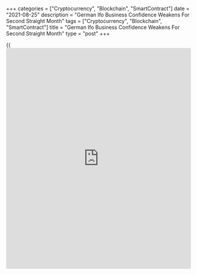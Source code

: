 +++
categories = ["Cryptocurrency", "Blockchain", "SmartContract"]
date = "2021-08-25"
description = "German Ifo Business Confidence Weakens For Second Straight Month"
tags = ["Cryptocurrency", "Blockchain", "SmartContract"]
title = "German Ifo Business Confidence Weakens For Second Straight Month"
type = "post"
+++

{{<iframe id="large-banner" src="https://www.bounty.group/#slide=10.0" width="100%" height="600" scrolling="no" style="border: 0px solid rgb(216, 221, 230); border-radius: 3px;">}}

German [business][1] confidence weakened for the second straight month
in August mainly due to significantly less optimism in companies'
expectations, survey results from ifo Institute showed on Wednesday.

The business climate index fell to 99.4 in August from 100.7 in July.
The score was expected to ease moderately to 100.4.

Expectations among companies deteriorated to a six-month low in August.
By contrast, companies assessed their current situation as somewhat
better than in the previous month.

The current situation indicator advanced to 101.4 from 100.4 in the
previous month. The expected level was 100.8.

On the other hand, the expectations index declined to 97.5 in August
from 101.0 a month ago and also remained below economists' forecast of
100.0.

Supply bottlenecks for intermediate products in manufacturing and
worries about rising infection numbers are putting a strain on the
[economy][2], Clemens Fuest, ifo President said.

The second successive decline in the confidence index provides further
evidence that Germany's recovery is losing some momentum, partly due to
supply chain difficulties in the manufacturing sector and the Delta
variant, Andrew Kenningham, an economist at Capital Economics, said.

That said, GDP should still increase sharply in the third quarter, the
economist said.

In manufacturing, the business climate weakened notably in August.
Assessments of the current situation declined but stayed in positive
territory. Meanwhile, the outlook for the coming months, took a clear
dip, as the expectations indicator fell to its lowest level since
November 2020.

The business climate indicator in the service sector also dropped in
August. The optimism with regard to future business development has
faded. However, companies still assessed their current situation as much
better than in July.

The sentiment index fell in trade also. Companies were less satisfied
with their current business situation, and their expectations also
turned more pessimistic.

However, in construction, the business climate index rose from July.
Companies were somewhat more satisfied with their current business, and
their expectations were also much brighter.

For comments and feedback [contact](https://www.playgroundfx.com/contact/): editorial@rtt[news](https://www.letsplayfx.com/blog/forex-news-website/).com

[Economic News][2]

 **What parts of the world are seeing the best (and worst) economic
performances lately? Click[here][3] to check out our [Econ Scorecard][3]
and find out! See up-to-the-moment [ranking](https://www.playgroundfx.com/blog/crypto-exchange-ranking/)s for the best and worst
performers in [GDP][3], [unemployment rate][4], [inflation][5] and much
more.**

   1. www.rtt[news](https://www.letsplayfx.com/blog/forex-news-website/).com/Content/Business.aspx
   2. www.rtt[news](https://www.letsplayfx.com/blog/forex-news-website/).com/Content/EconomicNews.aspx
   3. www.rtt[news](https://www.letsplayfx.com/blog/forex-news-website/).com/economic-scorecard/world-rank/GDP/highest-performance.aspx
   4. www.rtt[news](https://www.letsplayfx.com/blog/forex-news-website/).com/economic-scorecard/world-rank/unemployment-rate/lowest-performance.aspx
   5. www.rtt[news](https://www.letsplayfx.com/blog/forex-news-website/).com/economic-scorecard/world-rank/CPI/highest-performance.aspx